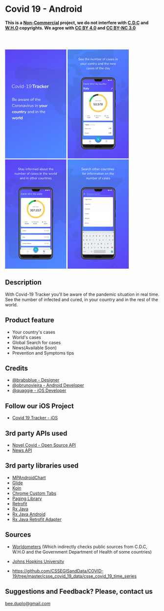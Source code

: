 # Covid 19 - Android

**This is a <ins>Non-Commercial</ins> project, we do not interfere with [C.D.C](https://wwwnc.cdc.gov/eid/page/copyright-and-disclaimers) and [W.H.O](https://www.who.int/about/who-we-are/publishing-policies/copyright) copyrights.  We agree with [CC BY 4.0](https://creativecommons.org/licenses/by/4.0/) and [CC BY-NC 3.0](https://creativecommons.org/licenses/by-nc/3.0/igo/)**

<br>
<br>

<p float="left">
     <img src="prints/image1.png" width="200"/>
     <img src="prints/image2.png" width="200"/>
     <img src="prints/image3.png" width="200"/>
     <img src="prints/image4.png" width="200"/>
</p>

## Description

With Covid-19 Tracker you'll be aware of the pandemic situation in real time. See the number of
infected and cured, in your country and in the rest of the world.

## Product feature
- Your country's cases
- World's cases
- Global Search for cases
- News(Available Soon)
- Prevention and Symptoms tips

## Credits
- [@brabsblue - Designer](https://www.linkedin.com/in/barbara-schoen/)
- [@obrunovieira - Android Developer](https://www.linkedin.com/in/obrunovieira/)
- [@quaggie - iOS Developer](https://www.linkedin.com/in/jonathanbijos/)

## Follow our iOS Project
- [Covid 19 Tracker - iOS](https://github.com/Quaggie/Covid-19Tracker)

## 3rd party APIs used
- [Novel Covid - Open Source API](https://github.com/NovelCOVID/API)
- [News API](https://newsapi.org)

## 3rd party libraries used
- [MPAndroidChart](https://github.com/PhilJay/MPAndroidChart)
- [Glide](https://github.com/bumptech/glide)
- [Koin](https://github.com/InsertKoinIO/koin)
- [Chrome Custom Tabs](https://developer.chrome.com/multidevice/android/customtabs)
- [Paging Library](https://developer.android.com/topic/libraries/architecture/paging)
- [Retrofit](https://github.com/square/retrofit)
- [Rx Java](https://github.com/ReactiveX/RxJava)
- [Rx Java Android](https://github.com/ReactiveX/RxAndroid)
- [Rx Java Retrofit Adapter](https://github.com/akarnokd/RxJavaRetrofitAdapter)

## Sources
* [Worldometers](https://www.worldometers.info/coronavirus/)
(Which indirectly checks public sources from C.D.C, W.H.O and the Government Department of Health of some countries)

* [Johns Hopkins University](https://hub.jhu.edu/novel-coronavirus-information/)

* https://github.com/CSSEGISandData/COVID-19/tree/master/csse_covid_19_data/csse_covid_19_time_series

## Suggestions and Feedback? Please, contact us
bee.duplo@gmail.com